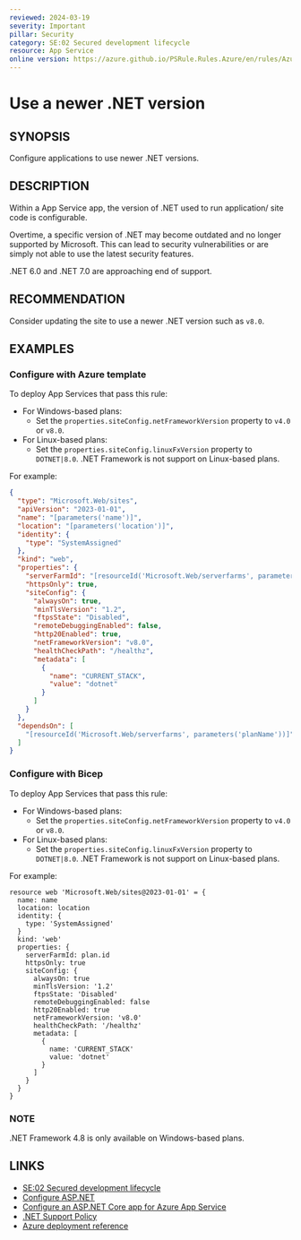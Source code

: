 ```yaml
---
reviewed: 2024-03-19
severity: Important
pillar: Security
category: SE:02 Secured development lifecycle
resource: App Service
online version: https://azure.github.io/PSRule.Rules.Azure/en/rules/Azure.AppService.NETVersion/
---
```


# Use a newer .NET version

## SYNOPSIS

Configure applications to use newer .NET versions.

## DESCRIPTION

Within a App Service app, the version of .NET used to run application/ site code is configurable.

Overtime, a specific version of .NET may become outdated and no longer supported by Microsoft.
This can lead to security vulnerabilities or are simply not able to use the latest security features.

.NET 6.0 and .NET 7.0 are approaching end of support.

## RECOMMENDATION

Consider updating the site to use a newer .NET version such as `v8.0`.

## EXAMPLES

### Configure with Azure template

To deploy App Services that pass this rule:

- For Windows-based plans:
  - Set the `properties.siteConfig.netFrameworkVersion` property to `v4.0` or `v8.0`.
- For Linux-based plans:
  - Set the `properties.siteConfig.linuxFxVersion` property to `DOTNET|8.0`.
    .NET Framework is not support on Linux-based plans.

For example:

```json
{
  "type": "Microsoft.Web/sites",
  "apiVersion": "2023-01-01",
  "name": "[parameters('name')]",
  "location": "[parameters('location')]",
  "identity": {
    "type": "SystemAssigned"
  },
  "kind": "web",
  "properties": {
    "serverFarmId": "[resourceId('Microsoft.Web/serverfarms', parameters('planName'))]",
    "httpsOnly": true,
    "siteConfig": {
      "alwaysOn": true,
      "minTlsVersion": "1.2",
      "ftpsState": "Disabled",
      "remoteDebuggingEnabled": false,
      "http20Enabled": true,
      "netFrameworkVersion": "v8.0",
      "healthCheckPath": "/healthz",
      "metadata": [
        {
          "name": "CURRENT_STACK",
          "value": "dotnet"
        }
      ]
    }
  },
  "dependsOn": [
    "[resourceId('Microsoft.Web/serverfarms', parameters('planName'))]"
  ]
}
```

### Configure with Bicep

To deploy App Services that pass this rule:

- For Windows-based plans:
  - Set the `properties.siteConfig.netFrameworkVersion` property to `v4.0` or `v8.0`.
- For Linux-based plans:
  - Set the `properties.siteConfig.linuxFxVersion` property to `DOTNET|8.0`.
    .NET Framework is not support on Linux-based plans.

For example:

```bicep
resource web 'Microsoft.Web/sites@2023-01-01' = {
  name: name
  location: location
  identity: {
    type: 'SystemAssigned'
  }
  kind: 'web'
  properties: {
    serverFarmId: plan.id
    httpsOnly: true
    siteConfig: {
      alwaysOn: true
      minTlsVersion: '1.2'
      ftpsState: 'Disabled'
      remoteDebuggingEnabled: false
      http20Enabled: true
      netFrameworkVersion: 'v8.0'
      healthCheckPath: '/healthz'
      metadata: [
        {
          name: 'CURRENT_STACK'
          value: 'dotnet'
        }
      ]
    }
  }
}
```

### NOTE

.NET Framework 4.8 is only available on Windows-based plans.

## LINKS

- [SE:02 Secured development lifecycle](https://learn.microsoft.com/azure/well-architected/security/secure-development-lifecycle)
- [Configure ASP.NET](https://learn.microsoft.com/azure/app-service/configure-language-dotnet-framework)
- [Configure an ASP.NET Core app for Azure App Service](https://learn.microsoft.com/azure/app-service/configure-language-dotnetcore)
- [.NET Support Policy](https://dotnet.microsoft.com/platform/support/policy)
- [Azure deployment reference](https://learn.microsoft.com/azure/templates/microsoft.web/sites)
